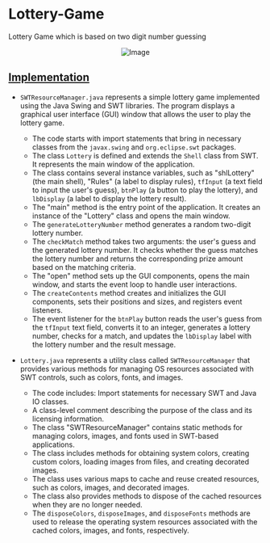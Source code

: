 # Lottery-Game
Lottery Game which is based on two digit number guessing

<p align="center">
  <img src="https://user-images.githubusercontent.com/24220136/223288162-cbb8b309-d69e-489f-ba80-f9589245f50c.png" alt="Image">
</p>

## [Implementation](https://github.com/af4092/Lottery-Game/tree/main/Lottery/src/org/eclipse/wb/swt)

- `SWTResourceManager.java` represents a simple lottery game implemented using the Java Swing and SWT libraries. The program displays a graphical user interface (GUI) window that allows the user to play the lottery game.
  - The code starts with import statements that bring in necessary classes from the `javax.swing` and `org.eclipse.swt` packages.
  - The class `Lottery` is defined and extends the `Shell` class from SWT. It represents the main window of the application.
  - The class contains several instance variables, such as "shlLottery" (the main shell), "Rules" (a label to display rules), `tfInput` (a text field to input the user's guess), `btnPlay` (a button to play the lottery), and `lbDisplay` (a label to display the lottery result).
  - The "main" method is the entry point of the application. It creates an instance of the "Lottery" class and opens the main window.
  - The `generateLotteryNumber` method generates a random two-digit lottery number.
  - The `checkMatch` method takes two arguments: the user's guess and the generated lottery number. It checks whether the guess matches the lottery number and returns the corresponding prize amount based on the matching criteria.
  - The "open" method sets up the GUI components, opens the main window, and starts the event loop to handle user interactions.
  - The `createContents` method creates and initializes the GUI components, sets their positions and sizes, and registers event listeners.
  - The event listener for the `btnPlay` button reads the user's guess from the `tfInput` text field, converts it to an integer, generates a lottery number, checks for a match, and updates the `lbDisplay` label with the lottery number and the result message.
  
- `Lottery.java` represents a utility class called `SWTResourceManager` that provides various methods for managing OS resources associated with SWT controls, such as colors, fonts, and images.
  - The code includes: Import statements for necessary SWT and Java IO classes.
  - A class-level comment describing the purpose of the class and its licensing information.
  - The class "SWTResourceManager" contains static methods for managing colors, images, and fonts used in SWT-based applications.
  - The class includes methods for obtaining system colors, creating custom colors, loading images from files, and creating decorated images.
  - The class uses various maps to cache and reuse created resources, such as colors, images, and decorated images.
  - The class also provides methods to dispose of the cached resources when they are no longer needed.
  - The `disposeColors`, `disposeImages`, and `disposeFonts` methods are used to release the operating system resources associated with the cached colors, images, and fonts, respectively.
